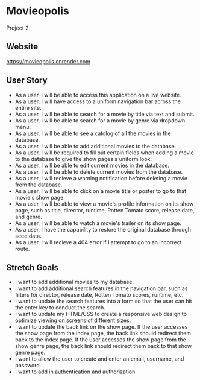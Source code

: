 # Movieopolis

Project 2

## Website

https://movieopolis.onrender.com

## User Story

- As a user, I will be able to access this application on a live website.
- As a user, I will have access to a uniform navigation bar across the entire site.
- As a user, I will be able to search for a movie by title via text and submit.
- As a user, I will be able to search for a movie by genre via dropdown menu.
- As a user, I will be able to see a catolog of all the movies in the database.
- As a user, I will be able to add additional movies to the database.
- As a user, I will be required to fill out certain fields when adding a movie to the database to give the show pages a uniform look.
- As a user, I will be able to edit current movies in the database.
- As a user, I will be able to delete current movies from the database.
- As a user, I will recieve a warning notification before deleting a movie from the database.
- As a user, I will be able to click on a movie title or poster to go to that movie's show page.
- As a user, I will be able to view a movie's profile information on its show page, such as title, director, runtime, Rotten Tomato score, release date, and genre.
- As a user, I will be able to watch a movie's trailer on its show page.
- As a user, I have the capability to restore the original database through seed data.
- As a user, I will recieve a 404 error if I attempt to go to an incorrect route.

## Stretch Goals

- I want to add additional movies to my database.
- I want to add additional search features in the navigation bar, such as filters for director, release date, Rotten Tomato scores, runtime, etc.
- I want to update the search features into a form so that the user can hit the enter key to conduct the search.
- I want to update my HTML/CSS to create a responsive web design to optimize viewing on screens of different sizes.
- I want to update the back link on the show page. If the user accesses the show page from the index page, the back link should redirect them back to the index page. If the user accesses the show page from the show genre page, the back link should redirect them back to that show genre page.
- I want to allow the user to create and enter an email, username, and password.
- I want to add in authentication and authorization.
